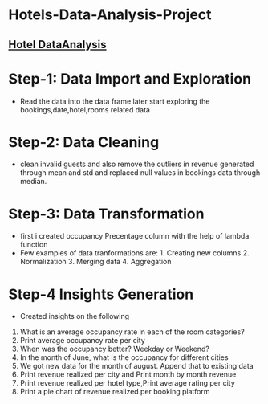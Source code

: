 # Hotels-Data-Analysis-Project
## [Hotel DataAnalysis](https://github.com/Viiiidddyyya/Hotels-Data-Analysis-Project/blob/main/Hotel%20Data%20Analysis.ipynb)
# Step-1: Data Import and Exploration
* Read the data into the data frame later start exploring the bookings,date,hotel,rooms related data
# Step-2: Data Cleaning
* clean invalid guests and also remove the outliers in revenue generated through mean and std and replaced null values in bookings data through median.
# Step-3: Data Transformation
* first i created occupancy Precentage column with the help of lambda function
* Few examples of data tranformations are:
      1. Creating new columns
      2. Normalization
      3. Merging data
      4. Aggregation
# Step-4 Insights Generation
* Created insights on the following
1. What is an average occupancy rate in each of the room categories?
2. Print average occupancy rate per city
3. When was the occupancy better? Weekday or Weekend?
4. In the month of June, what is the occupancy for different cities
5. We got new data for the month of august. Append that to existing data
6. Print revenue realized per city and Print month by month revenue
7. Print revenue realized per hotel type,Print average rating per city
8. Print a pie chart of revenue realized per booking platform
